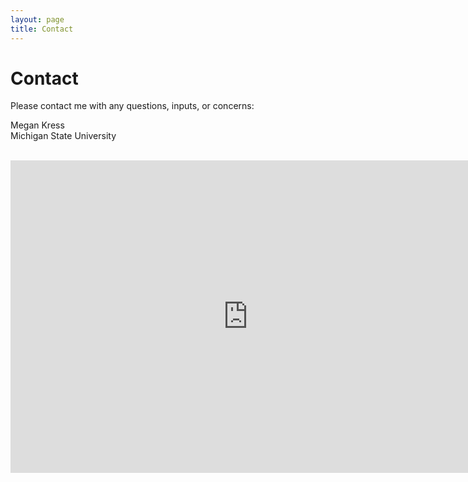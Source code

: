 ```yaml
---
layout: page
title: Contact
---
```


# Contact

Please contact me with any questions, inputs, or concerns:

<p style="text-align:left">
Megan Kress
<br>
Michigan State University
<br><br>
</p>


<iframe src="https://docs.google.com/forms/d/1jk39A2te6AIHYVuv9-tpJG6AQY7WGhfOArrK5BZ1nVg/viewform?embedded=true" width="760" height="500" frameborder="0" marginheight="0" marginwidth="0">Loading...</iframe>
